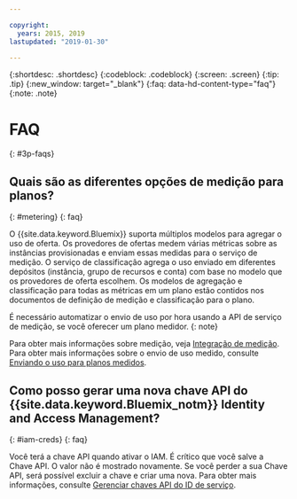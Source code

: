 ```yaml
---

copyright:
  years: 2015, 2019
lastupdated: "2019-01-30"

---
```


{:shortdesc: .shortdesc}
{:codeblock: .codeblock}
{:screen: .screen}
{:tip: .tip}
{:new_window: target="_blank"}
{:faq: data-hd-content-type="faq"}
{:note: .note}

# FAQ
{: #3p-faqs}

## Quais são as diferentes opções de medição para planos?
{: #metering}
{: faq}

O {{site.data.keyword.Bluemix}} suporta múltiplos modelos para agregar o uso de oferta. Os provedores de ofertas medem várias métricas sobre as instâncias provisionadas e enviam essas medidas para o serviço de medição. O serviço de classificação agrega o uso enviado em diferentes depósitos (instância, grupo de recursos e conta) com base no modelo que os provedores de oferta escolhem. Os modelos de agregação e classificação para todas as métricas em um plano estão contidos nos documentos de definição de medição e classificação para o plano.

É necessário automatizar o envio de uso por hora usando a API de serviço de medição, se você oferecer um plano medidor.
{: note}

Para obter mais informações sobre medição, veja [Integração de medição](/docs/third-party?topic=third-party-meteringintera#meteringintera). Para obter mais informações sobre o envio de uso medido, consulte
[Enviando o uso para planos medidos](/docs/third-party?topic=third-party-submitusage#submitusage).

## Como posso gerar uma nova chave API do {{site.data.keyword.Bluemix_notm}} Identity and Access Management?
{: #iam-creds}
{: faq}

Você terá a chave API quando ativar o IAM. É crítico que você salve a Chave API. O valor não é mostrado novamente. Se você perder a sua Chave API, será possível excluir a chave e criar uma nova. Para obter mais informações, consulte [Gerenciar chaves API do ID de
serviço](/docs/iam?topic=iam-serviceidapikeys#serviceidapikeys). 


